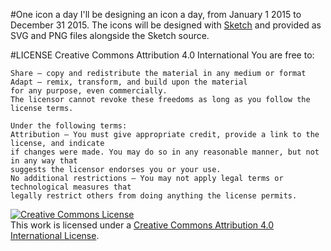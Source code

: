 #One icon a day
I'll be designing an icon a day, from January 1 2015 to December 31 2015. 
The icons will be designed with [Sketch](http://bohemiancoding.com/sketch/) and provided as SVG and PNG files alongside the Sketch source.

#LICENSE
    Creative Commons Attribution 4.0 International 
    You are free to:

    Share — copy and redistribute the material in any medium or format
    Adapt — remix, transform, and build upon the material
    for any purpose, even commercially.
    The licensor cannot revoke these freedoms as long as you follow the license terms.

    Under the following terms:
    Attribution — You must give appropriate credit, provide a link to the license, and indicate
    if changes were made. You may do so in any reasonable manner, but not in any way that 
    suggests the licensor endorses you or your use.
    No additional restrictions — You may not apply legal terms or technological measures that 
    legally restrict others from doing anything the license permits.


<a rel="license" href="http://creativecommons.org/licenses/by/4.0/"><img alt="Creative Commons License" style="border-width:0" src="https://i.creativecommons.org/l/by/4.0/88x31.png" /></a><br />This work is licensed under a <a rel="license" href="http://creativecommons.org/licenses/by/4.0/">Creative Commons Attribution 4.0 International License</a>.
